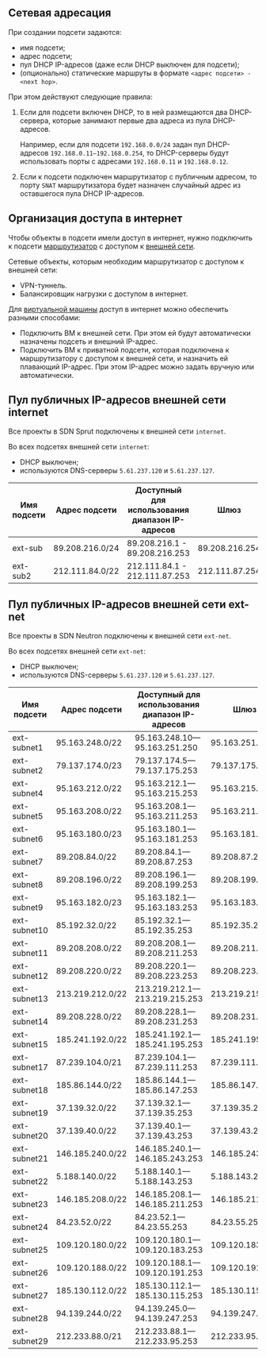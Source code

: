 ## Сетевая адресация

При создании подсети задаются:

- имя подсети;
- адрес подсети;
- пул DHCP IP-адресов (даже если DHCP выключен для подсети);
- (опционально) статические маршруты в формате `<адрес подсети> - <next hop>`.

При этом действуют следующие правила:

1. Если для подсети включен DHCP, то в ней размещаются два DHCP-сервера, которые занимают первые два адреса из пула DHCP-адресов.

   Например, если для подсети `192.168.0.0/24` задан пул DHCP-адресов `192.168.0.11–192.168.0.254`, то DHCP-серверы будут использовать порты с адресами `192.168.0.11` и `192.168.0.12`.

1. Если к подсети подключен маршрутизатор с публичным адресом, то порту `SNAT` маршрутизатора будет назначен случайный адрес из оставшегося пула DHCP IP-адресов.

## Организация доступа в интернет

Чтобы объекты в подсети имели доступ в интернет, нужно подключить к подсети [маршрутизатор](../router) с доступом к [внешней сети](../net-types#vneshnyaya_set).

Сетевые объекты, которым необходим маршрутизатор с доступом к внешней сети:

- VPN-туннель.
- Балансировщик нагрузки с доступом в интернет.

Для [виртуальной машины](/ru/base/iaas/concepts/vm-concept#virtualnye_mashiny) доступ в интернет можно обеспечить разными способами:

- Подключить ВМ к внешней сети. При этом ей будут автоматически назначены подсеть и внешний IP-адрес.
- Подключить ВМ к приватной подсети, которая подключена к маршрутизатору с доступом к внешней сети, и назначить ей плавающий IP-адрес. При этом IP-адрес можно задать вручную или автоматически.

## Пул публичных IP-адресов внешней сети internet

Все проекты в SDN Sprut подключены к внешней сети `internet`.

Во всех подсетях внешней сети `internet`:

- DHCP выключен;
- используются DNS-серверы `5.61.237.120` и `5.61.237.127`.

<!-- prettier-ignore-start -->
| Имя подсети  | Адрес подсети    | Доступный для использования диапазон IP-адресов    | Шлюз            |
| ------------ | ---------------- | -------------------------------------------------- | --------------- |
| ext-sub  | 89.208.216.0/24  | 89.208.216.1 - 89.208.216.253                       | 89.208.216.254 |
| ext-sub2  | 212.111.84.0/22  | 212.111.84.1 - 212.111.87.253                        | 212.111.87.254 |
<!-- prettier-ignore-end -->

## Пул публичных IP-адресов внешней сети ext-net

Все проекты в SDN Neutron подключены к внешней сети `ext-net`.

Во всех подсетях внешней сети `ext-net`:

- DHCP выключен;
- используются DNS-серверы `5.61.237.120` и `5.61.237.127`.

<!-- prettier-ignore-start -->
| Имя подсети  | Адрес подсети    | Доступный для использования диапазон IP-адресов    | Шлюз            |
| ------------ | ---------------- | -------------------------------------------------- | --------------- |
| ext-subnet1  | 95.163.248.0/22  | 95.163.248.10—95.163.251.250                       | 95.163.251.254  |
| ext-subnet2  | 79.137.174.0/23  | 79.137.174.5—79.137.175.253                        | 79.137.175.254  |
| ext-subnet4  | 95.163.212.0/22  | 95.163.212.1—95.163.215.253                        | 95.163.215.254  |
| ext-subnet5  | 95.163.208.0/22  | 95.163.208.1—95.163.211.253                        | 95.163.211.254  |
| ext-subnet6  | 95.163.180.0/23  | 95.163.180.1—95.163.181.253                        | 95.163.181.254  |
| ext-subnet7  | 89.208.84.0/22   | 89.208.84.1—89.208.87.253                          | 89.208.87.254   |
| ext-subnet8  | 89.208.196.0/22  | 89.208.196.1—89.208.199.253                        | 89.208.199.254  |
| ext-subnet9  | 95.163.182.0/23  | 95.163.182.1—95.163.183.253                        | 95.163.183.254  |
| ext-subnet10 | 85.192.32.0/22   | 85.192.32.1—85.192.35.253                          | 85.192.35.254   |
| ext-subnet11 | 89.208.208.0/22  | 89.208.208.1—89.208.211.253                        | 89.208.211.254  |
| ext-subnet12 | 89.208.220.0/22  | 89.208.220.1—89.208.223.253                        | 89.208.223.254  |
| ext-subnet13 | 213.219.212.0/22 | 213.219.212.1—213.219.215.253                      | 213.219.215.254 |
| ext-subnet14 | 89.208.228.0/22  | 89.208.228.1—89.208.231.253                        | 89.208.231.254  |
| ext-subnet15 | 185.241.192.0/22 | 185.241.192.1—185.241.195.253                      | 185.241.195.254 |
| ext-subnet17 | 87.239.104.0/21  | 87.239.104.1—87.239.111.253                        | 87.239.111.254  |
| ext-subnet18 | 185.86.144.0/22  | 185.86.144.1—185.86.147.253                        | 185.86.147.254  |
| ext-subnet19 | 37.139.32.0/22   | 37.139.32.1—37.139.35.253                          | 37.139.35.254   |
| ext-subnet20 | 37.139.40.0/22   | 37.139.40.1—37.139.43.253                          | 37.139.43.254   |
| ext-subnet21 | 146.185.240.0/22 | 146.185.240.1—146.185.243.253                      | 146.185.243.254 |
| ext-subnet22 | 5.188.140.0/22   | 5.188.140.1—5.188.143.253                          | 5.188.143.254   |
| ext-subnet23 | 146.185.208.0/22 | 146.185.208.1—146.185.211.253                      | 146.185.211.254 |
| ext-subnet24 | 84.23.52.0/22    | 84.23.52.1—84.23.55.253                            | 84.23.55.254    |
| ext-subnet25 | 109.120.180.0/22 | 109.120.180.1—109.120.183.253                      | 109.120.183.254 |
| ext-subnet26 | 109.120.188.0/22 | 109.120.188.1—109.120.191.253                      | 109.120.191.254 |
| ext-subnet27 | 185.130.112.0/22 | 185.130.112.1—185.130.115.253                      | 185.130.115.254 |
| ext-subnet28 | 94.139.244.0/22  | 94.139.245.0—94.139.247.253                        | 94.139.247.254  |
| ext-subnet29 | 212.233.88.0/21  | 212.233.88.1—212.233.95.253                        | 212.233.95.254  |
<!-- prettier-ignore-end -->
